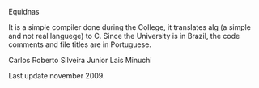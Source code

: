 Equidnas

It is a simple compiler done during the College, it translates alg (a simple and not real languege) to C.
Since the University is in Brazil, the code comments and file titles are in Portuguese.

Carlos Roberto Silveira Junior
Lais Minuchi

Last update november 2009.
